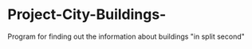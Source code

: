 # Project-City-Buildings-
Program for finding out the information about buildings "in split second"
